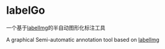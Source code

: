 <h1>labelGo</h1>
<p>一个基于<a href="https://github.com/tzutalin/labelImg">labelImg</a>的半自动图形化标注工具</p>
<p>A graphical Semi-automatic annotation tool based on <a href="https://github.com/tzutalin/labelImg">labelImg</a></p>
